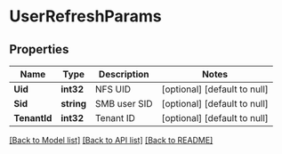 # UserRefreshParams

## Properties
Name | Type | Description | Notes
------------ | ------------- | ------------- | -------------
**Uid** | **int32** | NFS UID | [optional] [default to null]
**Sid** | **string** | SMB user SID | [optional] [default to null]
**TenantId** | **int32** | Tenant ID | [optional] [default to null]

[[Back to Model list]](../README.md#documentation-for-models) [[Back to API list]](../README.md#documentation-for-api-endpoints) [[Back to README]](../README.md)


